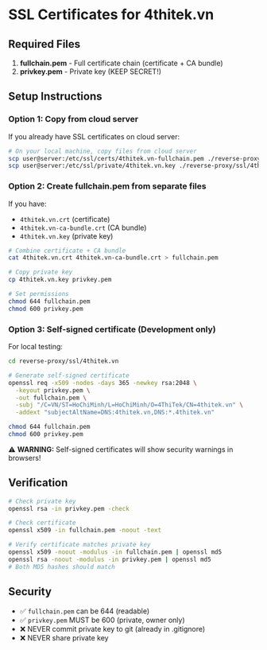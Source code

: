 # SSL Certificates for 4thitek.vn

## Required Files

1. **fullchain.pem** - Full certificate chain (certificate + CA bundle)
2. **privkey.pem** - Private key (KEEP SECRET!)

## Setup Instructions

### Option 1: Copy from cloud server

If you already have SSL certificates on cloud server:

```bash
# On your local machine, copy files from cloud server
scp user@server:/etc/ssl/certs/4thitek.vn-fullchain.pem ./reverse-proxy/ssl/4thitek.vn/fullchain.pem
scp user@server:/etc/ssl/private/4thitek.vn.key ./reverse-proxy/ssl/4thitek.vn/privkey.pem
```

### Option 2: Create fullchain.pem from separate files

If you have:
- `4thitek.vn.crt` (certificate)
- `4thitek.vn-ca-bundle.crt` (CA bundle)
- `4thitek.vn.key` (private key)

```bash
# Combine certificate + CA bundle
cat 4thitek.vn.crt 4thitek.vn-ca-bundle.crt > fullchain.pem

# Copy private key
cp 4thitek.vn.key privkey.pem

# Set permissions
chmod 644 fullchain.pem
chmod 600 privkey.pem
```

### Option 3: Self-signed certificate (Development only)

For local testing:

```bash
cd reverse-proxy/ssl/4thitek.vn

# Generate self-signed certificate
openssl req -x509 -nodes -days 365 -newkey rsa:2048 \
  -keyout privkey.pem \
  -out fullchain.pem \
  -subj "/C=VN/ST=HoChiMinh/L=HoChiMinh/O=4ThiTek/CN=4thitek.vn" \
  -addext "subjectAltName=DNS:4thitek.vn,DNS:*.4thitek.vn"

chmod 644 fullchain.pem
chmod 600 privkey.pem
```

⚠️ **WARNING:** Self-signed certificates will show security warnings in browsers!

## Verification

```bash
# Check private key
openssl rsa -in privkey.pem -check

# Check certificate
openssl x509 -in fullchain.pem -noout -text

# Verify certificate matches private key
openssl x509 -noout -modulus -in fullchain.pem | openssl md5
openssl rsa -noout -modulus -in privkey.pem | openssl md5
# Both MD5 hashes should match
```

## Security

- ✅ `fullchain.pem` can be 644 (readable)
- ✅ `privkey.pem` MUST be 600 (private, owner only)
- ❌ NEVER commit private key to git (already in .gitignore)
- ❌ NEVER share private key
